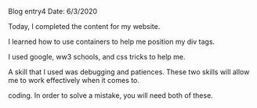Blog entry4                                  Date: 6/3/2020

Today, I completed the content for my website.   

I learned how to use containers to help me position my div tags.   

I used google, ww3 schools, and css tricks to help me.   

A skill that I used was debugging and patiences. These two skills will allow me to work effectively when it comes to.    

coding. In order to solve a mistake, you will need both of these.    